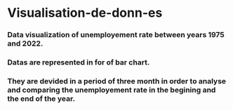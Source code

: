 # Visualisation-de-donn-es
### Data visualization of unemployement rate between years 1975 and 2022.
### Datas are represented in for of bar chart.
### They are devided in a period of three month in order to analyse and comparing the unemployement rate in the begining and the end of the year.
